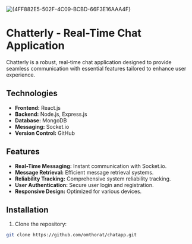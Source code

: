 ![{4FF882E5-502F-4C09-BCBD-66F3E16AAA4F}](https://github.com/user-attachments/assets/805e4798-c714-4792-af3c-9effbd7ec4a7)
# Chatterly - Real-Time Chat Application

Chatterly is a robust, real-time chat application designed to provide seamless communication with essential features tailored to enhance user experience.

## Technologies
- **Frontend:** React.js
- **Backend:** Node.js, Express.js
- **Database:** MongoDB
- **Messaging:** Socket.io
- **Version Control:** GitHub

## Features
- **Real-Time Messaging:** Instant communication with Socket.io.
- **Message Retrieval:** Efficient message retrieval systems.
- **Reliability Tracking:** Comprehensive system reliability tracking.
- **User Authentication:** Secure user login and registration.
- **Responsive Design:** Optimized for various devices.

## Installation

1. Clone the repository:
```bash
git clone https://github.com/omthorat/chatapp.git


